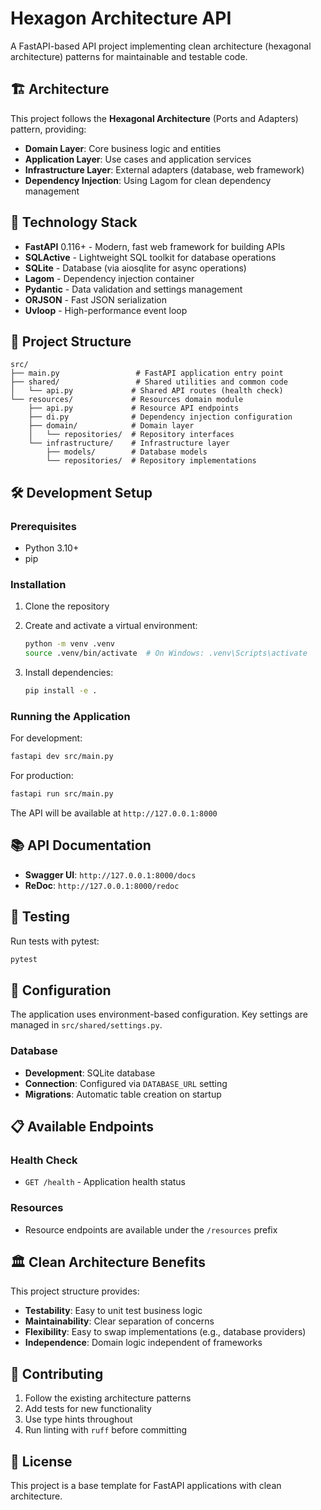 # Hexagon Architecture API

A FastAPI-based API project implementing clean architecture (hexagonal architecture) patterns for maintainable and testable code.

## 🏗️ Architecture

This project follows the **Hexagonal Architecture** (Ports and Adapters) pattern, providing:

- **Domain Layer**: Core business logic and entities
- **Application Layer**: Use cases and application services
- **Infrastructure Layer**: External adapters (database, web framework)
- **Dependency Injection**: Using Lagom for clean dependency management

## 🚀 Technology Stack

- **FastAPI** 0.116+ - Modern, fast web framework for building APIs
- **SQLActive** - Lightweight SQL toolkit for database operations
- **SQLite** - Database (via aiosqlite for async operations)
- **Lagom** - Dependency injection container
- **Pydantic** - Data validation and settings management
- **ORJSON** - Fast JSON serialization
- **Uvloop** - High-performance event loop

## 📁 Project Structure

```
src/
├── main.py                 # FastAPI application entry point
├── shared/                 # Shared utilities and common code
│   └── api.py             # Shared API routes (health check)
└── resources/             # Resources domain module
    ├── api.py             # Resource API endpoints
    ├── di.py              # Dependency injection configuration
    ├── domain/            # Domain layer
    │   └── repositories/  # Repository interfaces
    └── infrastructure/    # Infrastructure layer
        ├── models/        # Database models
        └── repositories/  # Repository implementations
```

## 🛠️ Development Setup

### Prerequisites

- Python 3.10+
- pip

### Installation

1. Clone the repository
2. Create and activate a virtual environment:
   ```bash
   python -m venv .venv
   source .venv/bin/activate  # On Windows: .venv\Scripts\activate
   ```

3. Install dependencies:
   ```bash
   pip install -e .
   ```

### Running the Application

For development:
```bash
fastapi dev src/main.py
```

For production:
```bash
fastapi run src/main.py
```

The API will be available at `http://127.0.0.1:8000`

## 📚 API Documentation

- **Swagger UI**: `http://127.0.0.1:8000/docs`
- **ReDoc**: `http://127.0.0.1:8000/redoc`

## 🧪 Testing

Run tests with pytest:
```bash
pytest
```

## 🔧 Configuration

The application uses environment-based configuration. Key settings are managed in `src/shared/settings.py`.

### Database

- **Development**: SQLite database
- **Connection**: Configured via `DATABASE_URL` setting
- **Migrations**: Automatic table creation on startup

## 📋 Available Endpoints

### Health Check
- `GET /health` - Application health status

### Resources
- Resource endpoints are available under the `/resources` prefix

## 🏛️ Clean Architecture Benefits

This project structure provides:

- **Testability**: Easy to unit test business logic
- **Maintainability**: Clear separation of concerns
- **Flexibility**: Easy to swap implementations (e.g., database providers)
- **Independence**: Domain logic independent of frameworks

## 🤝 Contributing

1. Follow the existing architecture patterns
2. Add tests for new functionality
3. Use type hints throughout
4. Run linting with `ruff` before committing

## 📄 License

This project is a base template for FastAPI applications with clean architecture.
